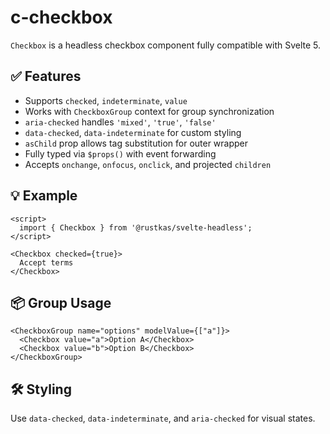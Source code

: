 # c-checkbox

`Checkbox` is a headless checkbox component fully compatible with Svelte 5.

## ✅ Features
- Supports `checked`, `indeterminate`, `value`
- Works with `CheckboxGroup` context for group synchronization
- `aria-checked` handles `'mixed'`, `'true'`, `'false'`
- `data-checked`, `data-indeterminate` for custom styling
- `asChild` prop allows tag substitution for outer wrapper
- Fully typed via `$props()` with event forwarding
- Accepts `onchange`, `onfocus`, `onclick`, and projected `children`

## 💡 Example
```svelte
<script>
  import { Checkbox } from '@rustkas/svelte-headless';
</script>

<Checkbox checked={true}>
  Accept terms
</Checkbox>
```

## 📦 Group Usage
```svelte
<CheckboxGroup name="options" modelValue={["a"]}>
  <Checkbox value="a">Option A</Checkbox>
  <Checkbox value="b">Option B</Checkbox>
</CheckboxGroup>
```

## 🛠 Styling
Use `data-checked`, `data-indeterminate`, and `aria-checked` for visual states.
